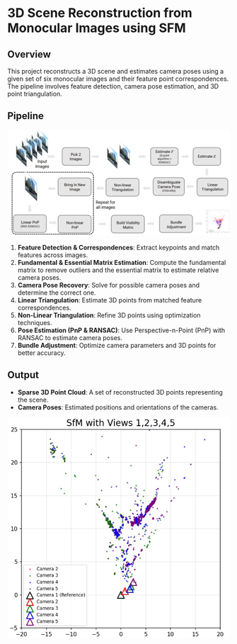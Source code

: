 # 3D Scene Reconstruction from Monocular Images using SFM

## Overview

This project reconstructs a 3D scene and estimates camera poses using a given set of six monocular images and their feature point correspondences. The pipeline involves feature detection, camera pose estimation, and 3D point triangulation.

## Pipeline

![Pipeline Flowchart](images/flowchart.png)

1. **Feature Detection & Correspondences**: Extract keypoints and match features across images.
2. **Fundamental & Essential Matrix Estimation**: Compute the fundamental matrix to remove outliers and the essential matrix to estimate relative camera poses.
3. **Camera Pose Recovery**: Solve for possible camera poses and determine the correct one.
4. **Linear Triangulation**: Estimate 3D points from matched feature correspondences.
5. **Non-Linear Triangulation**: Refine 3D points using optimization techniques.
6. **Pose Estimation (PnP & RANSAC)**: Use Perspective-n-Point (PnP) with RANSAC to estimate camera poses.
7. **Bundle Adjustment**: Optimize camera parameters and 3D points for better accuracy.

## Output

- **Sparse 3D Point Cloud**: A set of reconstructed 3D points representing the scene.
- **Camera Poses**: Estimated positions and orientations of the cameras.

![Final Output](images/Final_sfm.jpg)

